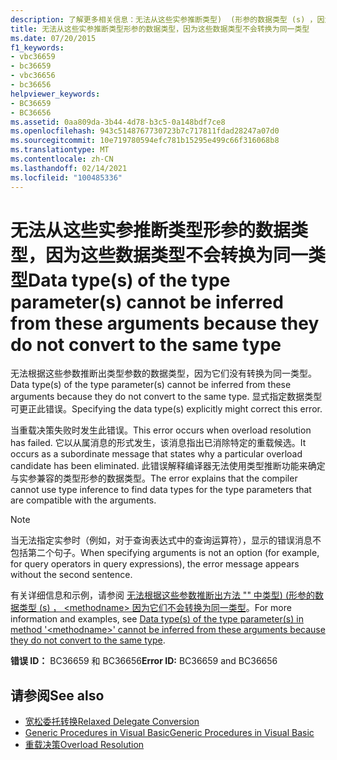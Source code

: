 ```yaml
---
description: 了解更多相关信息：无法从这些实参推断类型)  (形参的数据类型 (s) ，因为它们不会转换为同一类型
title: 无法从这些实参推断类型形参的数据类型，因为这些数据类型不会转换为同一类型
ms.date: 07/20/2015
f1_keywords:
- vbc36659
- bc36659
- vbc36656
- bc36656
helpviewer_keywords:
- BC36659
- BC36656
ms.assetid: 0aa809da-3b44-4d78-b3c5-0a148bdf7ce8
ms.openlocfilehash: 943c5148767730723b7c717811fdad28247a07d0
ms.sourcegitcommit: 10e719780594efc781b15295e499c66f316068b8
ms.translationtype: MT
ms.contentlocale: zh-CN
ms.lasthandoff: 02/14/2021
ms.locfileid: "100485336"
---
```

# <a name="data-types-of-the-type-parameters-cannot-be-inferred-from-these-arguments-because-they-do-not-convert-to-the-same-type"></a><span data-ttu-id="64ef9-103">无法从这些实参推断类型形参的数据类型，因为这些数据类型不会转换为同一类型</span><span class="sxs-lookup"><span data-stu-id="64ef9-103">Data type(s) of the type parameter(s) cannot be inferred from these arguments because they do not convert to the same type</span></span>

<span data-ttu-id="64ef9-104">无法根据这些参数推断出类型参数的数据类型，因为它们没有转换为同一类型。</span><span class="sxs-lookup"><span data-stu-id="64ef9-104">Data type(s) of the type parameter(s) cannot be inferred from these arguments because they do not convert to the same type.</span></span> <span data-ttu-id="64ef9-105">显式指定数据类型可更正此错误。</span><span class="sxs-lookup"><span data-stu-id="64ef9-105">Specifying the data type(s) explicitly might correct this error.</span></span>  
  
 <span data-ttu-id="64ef9-106">当重载决策失败时发生此错误。</span><span class="sxs-lookup"><span data-stu-id="64ef9-106">This error occurs when overload resolution has failed.</span></span> <span data-ttu-id="64ef9-107">它以从属消息的形式发生，该消息指出已消除特定的重载候选。</span><span class="sxs-lookup"><span data-stu-id="64ef9-107">It occurs as a subordinate message that states why a particular overload candidate has been eliminated.</span></span> <span data-ttu-id="64ef9-108">此错误解释编译器无法使用类型推断功能来确定与实参兼容的类型形参的数据类型。</span><span class="sxs-lookup"><span data-stu-id="64ef9-108">The error explains that the compiler cannot use type inference to find data types for the type parameters that are compatible with the arguments.</span></span>  
  
> [!NOTE]
> <span data-ttu-id="64ef9-109">当无法指定实参时（例如，对于查询表达式中的查询运算符），显示的错误消息不包括第二个句子。</span><span class="sxs-lookup"><span data-stu-id="64ef9-109">When specifying arguments is not an option (for example, for query operators in query expressions), the error message appears without the second sentence.</span></span>  
  
 <span data-ttu-id="64ef9-110">有关详细信息和示例，请参阅 [无法根据这些参数推断出方法 "" 中类型)  (形参的数据类型 (s) ， \<methodname> 因为它们不会转换为同一类型](bc36660-bc36657.md)。</span><span class="sxs-lookup"><span data-stu-id="64ef9-110">For more information and examples, see [Data type(s) of the type parameter(s) in method '\<methodname>' cannot be inferred from these arguments because they do not convert to the same type](bc36660-bc36657.md).</span></span>  
  
 <span data-ttu-id="64ef9-111">**错误 ID：** BC36659 和 BC36656</span><span class="sxs-lookup"><span data-stu-id="64ef9-111">**Error ID:** BC36659 and BC36656</span></span>  
  
## <a name="see-also"></a><span data-ttu-id="64ef9-112">请参阅</span><span class="sxs-lookup"><span data-stu-id="64ef9-112">See also</span></span>

- [<span data-ttu-id="64ef9-113">宽松委托转换</span><span class="sxs-lookup"><span data-stu-id="64ef9-113">Relaxed Delegate Conversion</span></span>](../programming-guide/language-features/delegates/relaxed-delegate-conversion.md)
- [<span data-ttu-id="64ef9-114">Generic Procedures in Visual Basic</span><span class="sxs-lookup"><span data-stu-id="64ef9-114">Generic Procedures in Visual Basic</span></span>](../programming-guide/language-features/data-types/generic-procedures.md)
- [<span data-ttu-id="64ef9-115">重载决策</span><span class="sxs-lookup"><span data-stu-id="64ef9-115">Overload Resolution</span></span>](../programming-guide/language-features/procedures/overload-resolution.md)
